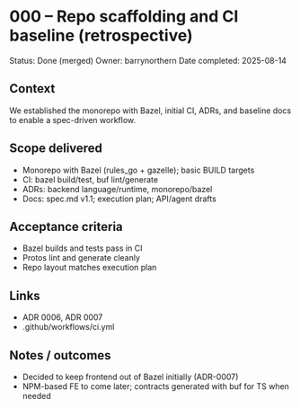 # 000 – Repo scaffolding and CI baseline (retrospective)

Status: Done (merged)
Owner: barrynorthern
Date completed: 2025-08-14

## Context
We established the monorepo with Bazel, initial CI, ADRs, and baseline docs to enable a spec-driven workflow.

## Scope delivered
- Monorepo with Bazel (rules_go + gazelle); basic BUILD targets
- CI: bazel build/test, buf lint/generate
- ADRs: backend language/runtime, monorepo/bazel
- Docs: spec.md v1.1; execution plan; API/agent drafts

## Acceptance criteria
- Bazel builds and tests pass in CI
- Protos lint and generate cleanly
- Repo layout matches execution plan

## Links
- ADR 0006, ADR 0007
- .github/workflows/ci.yml

## Notes / outcomes
- Decided to keep frontend out of Bazel initially (ADR-0007)
- NPM-based FE to come later; contracts generated with buf for TS when needed

